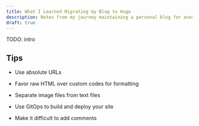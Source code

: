 ```yaml
---
title: What I Learned Migrating my Blog to Hugo
description: Notes from my journey maintaining a personal blog for over twenty years
draft: true
---
```


TODO: intro

## Tips

* Use absolute URLs

* Favor raw HTML over custom codes for formatting

* Separate image files from text files

* Use GitOps to build and deploy your site

* Make it difficult to add comments